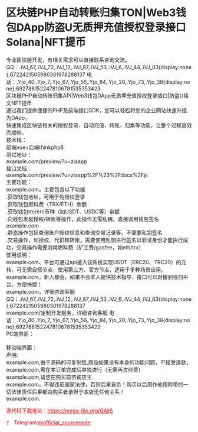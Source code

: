 # 区块链PHP自动转账归集TON|Web3钱包DApp防盗U无质押充值授权登录接口Solana|NFT提币

专业区块链开发，有相关需求可以直接联系咨询交流。 QQ：.iVJ_67,.iVJ_72,.iVJ_12,.iVJ_87,.iVJ_53,.iVJ_6,.iVJ_44,.iVJ_83{display:none};6722421505980301978288137 电话：.Yjo_40,.Yjo_7,.Yjo_67,.Yjo_56,.Yjo_84,.Yjo_20,.Yjo_73,.Yjo_38{display:none};6927881522478106781535353423<br>区块链PHP自动转账归集API|Web3钱包DApp无质押充值授权登录接口|防盗U铭文NFT提币<br>通过我们提供便捷的PHP及前端接口SDK，您可以轻松将您的企业网站快速升级为DApp。<br>快速集成区块链相关的授权登录、自动充值、转账、归集等功能，让整个过程高效而顺畅。<br>技术栈：<br>前端vue+后端thinkphp6<br>测试地址：<br>example.com/preview/?u=ziaapp<br>接口文档：<br>example.com/preview/?u=ziaapp%2F%23%2Fdocs%2Fjs<br>主要功能：<br>example.com，主要包含以下功能<br>.获取钱包地址，可用于免授权登录<br>.获取钱包燃料费（TRX/ETH）余额<br>.获取钱包trc/erc币种（如USDT、USDC等）余额<br>.向钱包发起授权/转账等操作，此操作无需私钥，直接调用钱包签名<br>example.com<br>.静态操作包括查询账户授权信息和查询交易记录等，不需要私钥签名<br>.交易操作，如授权、代扣和转账，需要使用私钥进行签名以验证身份才能执行成功，交易操作需要消耗燃料费（矿工费/gasfee，如eth/trx）<br>使用说明：<br>example.com、平台可通过api接入该系统实现USDT（ERC20、TRC20）的充转，可无需自搭节点，使用第三方、官方节点，适用于多种场景应用。<br>example.com，新人都会，如果不会本人提供技术指导，接口可以对接到任何平台，方便快捷！<br>example.com，详细咨询客服 QQ：.iVJ_67,.iVJ_72,.iVJ_12,.iVJ_87,.iVJ_53,.iVJ_6,.iVJ_44,.iVJ_83{display:none};6722421505980301978288137<br>example.com/定制开发服务，详细咨询客服 电话：.Yjo_40,.Yjo_7,.Yjo_67,.Yjo_56,.Yjo_84,.Yjo_20,.Yjo_73,.Yjo_38{display:none};6927881522478106781535353423<br>PC端界面：<br> <br>移动端界面：<br>声明:<br>example.com,由于源码的可复制性,商品如果没有本身的功能问题，不接受退款，example.com,需在本订单完成后单独进行（无需再次付费）<br>example.com,请您在购买前咨询店主.<br>example.com，不得违反国家法律，否则后果自负！购买以后用作他用附带的一切法律责任后果都由购买者承担于本店无任何关系！<br>example.com.<br>


<p style="color: red;">源代码下载地址：<a href="https://mega-file.org/QAljS" style="color: red;">https://mega-file.org/QAljS</a></p><p style="color: red;"><img src="https://cdn-icons-png.flaticon.com/512/2111/2111646.png" alt="Telegram Icon" style="width: 16px; vertical-align: middle; margin-right: 5px;">Telegram:<a href="https://t.me/official_sourcecode" style="color: red;">@official_sourcecode</a></p>